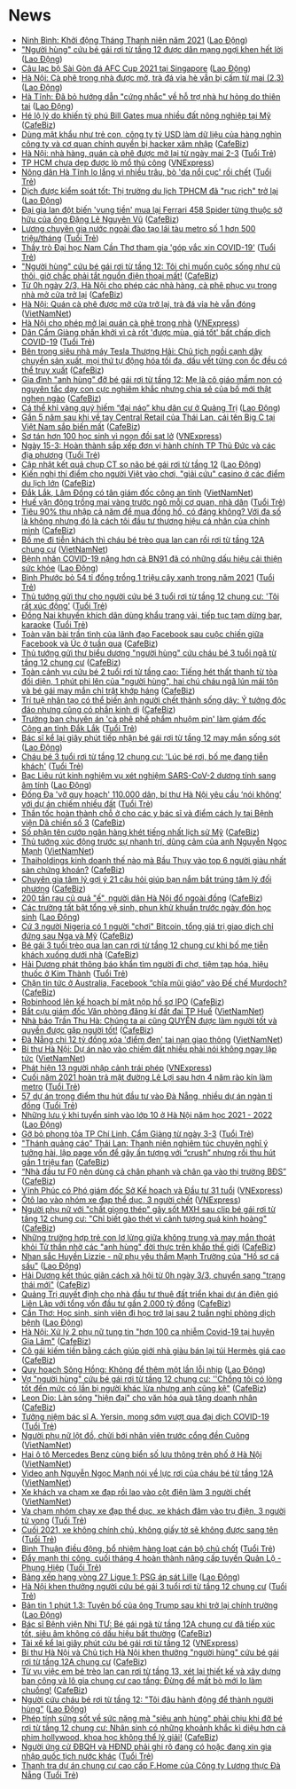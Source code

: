 # News

- [Ninh Bình: Khởi động Tháng Thanh niên năm 2021](https://laodong.vn/xa-hoi/ninh-binh-khoi-dong-thang-thanh-nien-nam-2021-884701.ldo) ([Lao Động](https://laodong.vn))
- [&quot;Người hùng&quot; cứu bé gái rơi từ tầng 12 được dân mạng ngợi khen hết lời](https://laodong.vn/video/nguoi-hung-cuu-be-gai-roi-tu-tang-12-duoc-dan-mang-ngoi-khen-het-loi-884683.ldo) ([Lao Động](https://laodong.vn))
- [Câu lạc bộ Sài Gòn đá AFC Cup 2021 tại Singapore](https://laodong.vn/bong-da/cau-lac-bo-sai-gon-da-afc-cup-2021-tai-singapore-884689.ldo) ([Lao Động](https://laodong.vn))
- [Hà Nội: Cà phê trong nhà được mở, trà đá vỉa hè vẫn bị cấm từ mai (2.3)](https://laodong.vn/xa-hoi/ha-noi-ca-phe-trong-nha-duoc-mo-tra-da-via-he-van-bi-cam-tu-mai-23-884620.ldo) ([Lao Động](https://laodong.vn))
- [Hà Tĩnh: Đã bỏ hướng dẫn &quot;cứng nhắc&quot; về hỗ trợ nhà hư hỏng do thiên tai](https://laodong.vn/ban-doc/ha-tinh-da-bo-huong-dan-cung-nhac-ve-ho-tro-nha-hu-hong-do-thien-tai-884679.ldo) ([Lao Động](https://laodong.vn))
- [Hé lộ lý do khiến tỷ phú Bill Gates mua nhiều đất nông nghiệp tại Mỹ](https://cafebiz.vn/he-lo-ly-do-khien-ty-phu-bill-gates-mua-nhieu-dat-nong-nghiep-tai-my-20210301163723715.chn) ([CafeBiz](https://cafebiz.vn))
- [Dùng mật khẩu như trẻ con, công ty tỷ USD làm dữ liệu của hàng nghìn công ty và cơ quan chính quyền bị hacker xâm nhập](https://cafebiz.vn/dung-mat-khau-nhu-tre-con-cong-ty-ty-usd-lam-du-lieu-cua-hang-nghin-cong-ty-va-co-quan-chinh-quyen-bi-hacker-xam-nhap-20210301164333237.chn) ([CafeBiz](https://cafebiz.vn))
- [Hà Nội: nhà hàng, quán cà phê được mở lại từ ngày mai 2-3](https://tuoitre.vn/ha-noi-nha-hang-quan-ca-phe-duoc-mo-lai-tu-ngay-mai-2-3-20210301170042904.htm) ([Tuổi Trẻ](https://tuoitre.vn))
- [TP HCM chưa dẹp được lò mổ thủ công](https://vnexpress.net/tp-hcm-chua-dep-duoc-lo-mo-thu-cong-4241915.html) ([VNExpress](https://vnexpress.net))
- [Nông dân Hà Tĩnh lo lắng vì nhiều trâu, bò 'da nổi cục' rồi chết](https://tuoitre.vn/nong-dan-ha-tinh-lo-lang-vi-nhieu-trau-bo-da-noi-cuc-roi-chet-20210301162645255.htm) ([Tuổi Trẻ](https://tuoitre.vn))
- [Dịch được kiểm soát tốt: Thị trường du lịch TPHCM đã &quot;rục rịch&quot; trở lại](https://laodong.vn/kinh-te/dich-duoc-kiem-soat-tot-thi-truong-du-lich-tphcm-da-ruc-rich-tro-lai-884608.ldo) ([Lao Động](https://laodong.vn))
- [Đại gia lan đột biến 'vung tiền' mua lại Ferrari 458 Spider từng thuộc sở hữu của ông Đặng Lê Nguyên Vũ](https://cafebiz.vn/dai-gia-lan-dot-bien-vung-tien-mua-lai-ferrari-458-spider-tung-thuoc-so-huu-cua-ong-dang-le-nguyen-vu-20210301164612546.chn) ([CafeBiz](https://cafebiz.vn))
- [Lương chuyên gia nước ngoài đào tạo lái tàu metro số 1 hơn 500 triệu/tháng](https://tuoitre.vn/luong-chuyen-gia-nuoc-ngoai-dao-tao-lai-tau-metro-so-1-hon-500-trieu-thang-20210301163022719.htm) ([Tuổi Trẻ](https://tuoitre.vn))
- [Thầy trò Đại học Nam Cần Thơ tham gia 'góp vắc xin COVID-19'](https://tuoitre.vn/thay-tro-dai-hoc-nam-can-tho-tham-gia-gop-vac-xin-covid-19-20210301161005099.htm) ([Tuổi Trẻ](https://tuoitre.vn))
- ["Người hùng" cứu bé gái rơi từ tầng 12: Tôi chỉ muốn cuộc sống như cũ thôi, giờ chắc phải tắt nguồn điện thoại mất!](https://cafebiz.vn/nguoi-hung-cuu-be-gai-roi-tu-tang-12-toi-chi-muon-cuoc-song-nhu-cu-thoi-gio-chac-phai-tat-nguon-dien-thoai-mat-20210301170204777.chn) ([CafeBiz](https://cafebiz.vn))
- [Từ 0h ngày 2/3, Hà Nội cho phép các nhà hàng, cà phê phục vụ trong nhà mở cửa trở lại](https://cafebiz.vn/tu-0h-ngay-2-3-ha-noi-cho-phep-cac-nha-hang-ca-phe-phuc-vu-trong-nha-mo-cua-tro-lai-20210301171056278.chn) ([CafeBiz](https://cafebiz.vn))
- [Hà Nội: Quán cà phê được mở cửa trở lại, trà đá vỉa hè vẫn đóng](http://vietnamnet.vn/vn/thoi-su/ha-noi-quan-ca-phe-duoc-mo-cua-tro-lai-tra-da-via-he-van-dong-716361.html) ([VietNamNet](https://vietnamnet.vn))
- [Hà Nội cho phép mở lại quán cà phê trong nhà](https://vnexpress.net/ha-noi-cho-phep-mo-lai-quan-ca-phe-trong-nha-4240702.html) ([VNExpress](https://vnexpress.net))
- [Dân Cẩm Giàng phấn khởi vì cà rốt 'được mùa, giá tốt' bất chấp dịch COVID-19](https://tuoitre.vn/dan-cam-giang-phan-khoi-vi-ca-rot-duoc-mua-gia-tot-bat-chap-dich-covid-19-20210301160005746.htm) ([Tuổi Trẻ](https://tuoitre.vn))
- [Bên trong siêu nhà máy Tesla Thượng Hải: Chủ tịch ngồi cạnh dây chuyền sản xuất, mọi thứ tự động hóa tối đa, dấu vết từng con ốc đều có thể truy xuất](https://cafebiz.vn/ben-trong-sieu-nha-may-tesla-thuong-hai-chu-tich-ngoi-canh-day-chuyen-san-xuat-moi-thu-tu-dong-hoa-toi-da-dau-vet-tung-con-oc-deu-co-the-truy-xuat-20210301164145214.chn) ([CafeBiz](https://cafebiz.vn))
- [Gia đình "anh hùng" đỡ bé gái rơi từ tầng 12: Mẹ là cô giáo mầm non có nguyên tắc dạy con cực nghiêm khắc nhưng chia sẻ của bố mới thật nghẹn ngào](https://cafebiz.vn/gia-dinh-anh-hung-do-be-gai-roi-tu-tang-12-me-la-co-giao-mam-non-co-nguyen-tac-day-con-cuc-nghiem-khac-nhung-chia-se-cua-bo-moi-that-nghen-ngao-20210301165429935.chn) ([CafeBiz](https://cafebiz.vn))
- [Cá thể khỉ vàng quý hiếm “đại náo” khu dân cư ở Quảng Trị](https://laodong.vn/xa-hoi/ca-the-khi-vang-quy-hiem-dai-nao-khu-dan-cu-o-quang-tri-884675.ldo) ([Lao Động](https://laodong.vn))
- [Gần 5 năm sau khi về tay Central Retail của Thái Lan, cái tên Big C tại Việt Nam sắp biến mất](https://cafebiz.vn/gan-5-nam-sau-khi-ve-tay-central-retail-cua-thai-lan-cai-ten-big-c-tai-viet-nam-sap-bien-mat-2021030116393196.chn) ([CafeBiz](https://cafebiz.vn))
- [Sơ tán hơn 100 học sinh vì ngọn đồi sạt lở](https://vnexpress.net/so-tan-hon-100-hoc-sinh-vi-ngon-doi-sat-lo-4241856.html) ([VNExpress](https://vnexpress.net))
- [Ngày 15-3: Hoàn thành sắp xếp đơn vị hành chính TP Thủ Đức và các địa phương](https://tuoitre.vn/ngay-15-3-hoan-thanh-sap-xep-don-vi-hanh-chinh-tp-thu-duc-va-cac-dia-phuong-20210301160521256.htm) ([Tuổi Trẻ](https://tuoitre.vn))
- [Cập nhật kết quả chụp CT sọ não bé gái rơi từ tầng 12](https://laodong.vn/y-te/cap-nhat-ket-qua-chup-ct-so-nao-be-gai-roi-tu-tang-12-884512.ldo) ([Lao Động](https://laodong.vn))
- [Kiến nghị thí điểm cho người Việt vào chơi, "giải cứu" casino ở các điểm du lịch lớn](https://cafebiz.vn/kien-nghi-thi-diem-cho-nguoi-viet-vao-choi-giai-cuu-casino-o-cac-diem-du-lich-lon-20210301163029643.chn) ([CafeBiz](https://cafebiz.vn))
- [Đắk Lắk, Lâm Đồng có tân giám đốc công an tỉnh](http://vietnamnet.vn/vn/thoi-su/chinh-tri/dak-lak-lam-dong-co-tan-giam-doc-cong-an-tinh-716300.html) ([VietNamNet](https://vietnamnet.vn))
- [Huế vận động trồng mai vàng trước ngõ mỗi cơ quan, nhà dân](https://tuoitre.vn/hue-van-dong-trong-mai-vang-truoc-ngo-moi-co-quan-nha-dan-2021030116091716.htm) ([Tuổi Trẻ](https://tuoitre.vn))
- [Tiêu 90% thu nhập cả năm để mua đồng hồ, có đáng không? Với đa số là không nhưng đó là cách tôi đầu tư thương hiệu cá nhân của chính mình](https://cafebiz.vn/tieu-90-thu-nhap-ca-nam-de-mua-dong-ho-co-dang-khong-voi-da-so-la-khong-nhung-do-la-cach-toi-dau-tu-thuong-hieu-ca-nhan-cua-chinh-minh-20210301160843231.chn) ([CafeBiz](https://cafebiz.vn))
- [Bố mẹ đi tiễn khách thì cháu bé trèo qua lan can rồi rơi từ tầng 12A chung cư](http://vietnamnet.vn/vn/thoi-su/bo-me-di-tien-khach-thi-chau-be-treo-qua-lan-can-roi-roi-tu-tang-12a-chung-cu-716350.html) ([VietNamNet](https://vietnamnet.vn))
- [Bệnh nhân COVID-19 nặng hơn cả BN91 đã có những dấu hiệu cải thiện sức khỏe](https://laodong.vn/y-te/benh-nhan-covid-19-nang-hon-ca-bn91-da-co-nhung-dau-hieu-cai-thien-suc-khoe-884654.ldo) ([Lao Động](https://laodong.vn))
- [Bình Phước bỏ 54 tỉ đồng trồng 1 triệu cây xanh trong năm 2021](https://tuoitre.vn/binh-phuoc-bo-54-ti-dong-trong-1-trieu-cay-xanh-trong-nam-2021-20210301154203241.htm) ([Tuổi Trẻ](https://tuoitre.vn))
- [Thủ tướng gửi thư cho người cứu bé 3 tuổi rơi từ tầng 12 chung cư: 'Tôi rất xúc động'](https://tuoitre.vn/thu-tuong-gui-thu-cho-nguoi-cuu-be-3-tuoi-roi-tu-tang-12-chung-cu-toi-rat-xuc-dong-20210301154830047.htm) ([Tuổi Trẻ](https://tuoitre.vn))
- [Đồng Nai khuyến khích dân dùng khẩu trang vải, tiếp tục tạm dừng bar, karaoke](https://tuoitre.vn/dong-nai-khuyen-khich-dan-dung-khau-trang-vai-tiep-tuc-tam-dung-bar-karaoke-20210301154443377.htm) ([Tuổi Trẻ](https://tuoitre.vn))
- [Toàn văn bài trần tình của lãnh đạo Facebook sau cuộc chiến giữa Facebook và Úc ở tuần qua](https://cafebiz.vn/toan-van-bai-tran-tinh-cua-lanh-dao-facebook-sau-cuoc-chien-giua-facebook-va-uc-o-tuan-qua-20210301152252216.chn) ([CafeBiz](https://cafebiz.vn))
- [Thủ tướng gửi thư biểu dương "người hùng" cứu cháu bé 3 tuổi ngã từ tầng 12 chung cư](https://cafebiz.vn/thu-tuong-gui-thu-bieu-duong-nguoi-hung-cuu-chau-be-3-tuoi-nga-tu-tang-12-chung-cu-20210301160929054.chn) ([CafeBiz](https://cafebiz.vn))
- [Toàn cảnh vụ cứu bé 2 tuổi rơi từ tầng cao: Tiếng hét thất thanh từ tòa đối diện, 1 phút phi lên của "người hùng", hai chú cháu ngã lún mái tôn và bé gái may mắn chỉ trật khớp háng](https://cafebiz.vn/toan-canh-vu-cuu-be-2-tuoi-roi-tu-tang-cao-tieng-het-that-thanh-tu-toa-doi-dien-1-phut-phi-len-cua-nguoi-hung-hai-chu-chau-nga-lun-mai-ton-va-be-gai-may-man-chi-trat-khop-hang-20210301160112501.chn) ([CafeBiz](https://cafebiz.vn))
- [Trí tuệ nhân tạo có thể biến ảnh người chết thành sống dậy: Ý tưởng độc đáo nhưng cũng có phần kinh dị](https://cafebiz.vn/tri-tue-nhan-tao-co-the-bien-anh-nguoi-chet-thanh-song-day-y-tuong-doc-dao-nhung-cung-co-phan-kinh-di-20210301135603721.chn) ([CafeBiz](https://cafebiz.vn))
- [Trưởng ban chuyên án 'cà phê phế phẩm nhuộm pin' làm giám đốc Công an tỉnh Đắk Lắk](https://tuoitre.vn/truong-ban-chuyen-an-ca-phe-phe-pham-nhuom-pin-lam-giam-doc-cong-an-tinh-dak-lak-20210301151422944.htm) ([Tuổi Trẻ](https://tuoitre.vn))
- [Bác sĩ kể lại giây phút tiếp nhận bé gái rơi từ tầng 12 may mắn sống sót](https://laodong.vn/video/bac-si-ke-lai-giay-phut-tiep-nhan-be-gai-roi-tu-tang-12-may-man-song-sot-884628.ldo) ([Lao Động](https://laodong.vn))
- [Cháu bé 3 tuổi rơi từ tầng 12 chung cư: 'Lúc bé rơi, bố mẹ đang tiễn khách'](https://tuoitre.vn/chau-be-3-tuoi-roi-tang-12-chung-cu-luc-be-roi-bo-me-dang-tien-khach-20210301150622494.htm) ([Tuổi Trẻ](https://tuoitre.vn))
- [Bạc Liêu rút kinh nghiệm vụ xét nghiệm SARS-CoV-2 dương tính sang âm tính](https://laodong.vn/xa-hoi/bac-lieu-rut-kinh-nghiem-vu-xet-nghiem-sars-cov-2-duong-tinh-sang-am-tinh-884631.ldo) ([Lao Động](https://laodong.vn))
- [Đống Đa 'vỡ quy hoạch' 110.000 dân, bí thư Hà Nội yêu cầu ‘nói không’ với dự án chiếm nhiều đất](https://tuoitre.vn/dong-da-vo-quy-hoach-110-000-dan-bi-thu-ha-noi-yeu-cau-noi-khong-voi-du-an-chiem-nhieu-dat-20210301144403511.htm) ([Tuổi Trẻ](https://tuoitre.vn))
- [Thần tốc hoàn thành chỗ ở cho các y bác sĩ và điểm cách ly tại Bệnh viện Dã chiến số 3](https://cafebiz.vn/than-toc-hoan-thanh-cho-o-cho-cac-y-bac-si-va-diem-cach-ly-tai-benh-vien-da-chien-so-3-20210301153927944.chn) ([CafeBiz](https://cafebiz.vn))
- [Số phận tên cướp ngân hàng khét tiếng nhất lịch sử Mỹ](https://cafebiz.vn/so-phan-ten-cuop-ngan-hang-khet-tieng-nhat-lich-su-my-20210301140315592.chn) ([CafeBiz](https://cafebiz.vn))
- [Thủ tướng xúc động trước sự nhanh trí, dũng cảm của anh Nguyễn Ngọc Mạnh](http://vietnamnet.vn/vn/thoi-su/chinh-tri/thu-tuong-xuc-dong-truoc-su-nhanh-tri-dung-cam-cua-anh-nguyen-ngoc-manh-716334.html) ([VietNamNet](https://vietnamnet.vn))
- [Thaiholdings kinh doanh thế nào mà Bầu Thụy vào top 6 người giàu nhất sàn chứng khoán?](https://cafebiz.vn/thaiholdings-kinh-doanh-the-nao-ma-bau-thuy-vao-top-6-nguoi-giau-nhat-san-chung-khoan-20210301151449801.chn) ([CafeBiz](https://cafebiz.vn))
- [Chuyên gia tâm lý gợi ý 21 câu hỏi giúp bạn nắm bắt trúng tâm lý đối phương](https://cafebiz.vn/chuyen-gia-tam-ly-goi-y-21-cau-hoi-giup-ban-nam-bat-trung-tam-ly-doi-phuong-20210301152515532.chn) ([CafeBiz](https://cafebiz.vn))
- [200 tấn rau củ quả "ế", người dân Hà Nội đổ ngoài đồng](https://cafebiz.vn/200-tan-rau-cu-qua-e-nguoi-dan-ha-noi-do-ngoai-dong-20210301152418655.chn) ([CafeBiz](https://cafebiz.vn))
- [Các trường tất bật tổng vệ sinh, phun khử khuẩn trước ngày đón học sinh](https://laodong.vn/photo/cac-truong-tat-bat-tong-ve-sinh-phun-khu-khuan-truoc-ngay-don-hoc-sinh-884626.ldo) ([Lao Động](https://laodong.vn))
- [Cứ 3 người Nigeria có 1 người "chơi" Bitcoin, tổng giá trị giao dịch chỉ đứng sau Nga và Mỹ](https://cafebiz.vn/cu-3-nguoi-nigeria-co-1-nguoi-choi-bitcoin-tong-gia-tri-giao-dich-chi-dung-sau-nga-va-my-20210301100041688.chn) ([CafeBiz](https://cafebiz.vn))
- [Bé gái 3 tuổi trèo qua lan can rơi từ tầng 12 chung cư khi bố mẹ tiễn khách xuống dưới nhà](https://cafebiz.vn/be-gai-3-tuoi-treo-qua-lan-can-roi-tu-tang-12-chung-cu-khi-bo-me-tien-khach-xuong-duoi-nha-2021030115150694.chn) ([CafeBiz](https://cafebiz.vn))
- [Hải Dương phát thông báo khẩn tìm người đi chợ, tiệm tạp hóa, hiệu thuốc ở Kim Thành](https://tuoitre.vn/hai-duong-phat-thong-bao-khan-tim-nguoi-di-cho-tiem-tap-hoa-hieu-thuoc-o-kim-thanh-20210301143935237.htm) ([Tuổi Trẻ](https://tuoitre.vn))
- [Chặn tin tức ở Australia, Facebook “chĩa mũi giáo” vào Đế chế Murdoch?](https://cafebiz.vn/chan-tin-tuc-o-australia-facebook-chia-mui-giao-vao-de-che-murdoch-20210301135038382.chn) ([CafeBiz](https://cafebiz.vn))
- [Robinhood lên kế hoạch bí mật nộp hồ sơ IPO](https://cafebiz.vn/robinhood-len-ke-hoach-bi-mat-nop-ho-so-ipo-20210301135923502.chn) ([CafeBiz](https://cafebiz.vn))
- [Bắt cựu giám đốc Văn phòng đăng kí đất đai TP Huế](http://vietnamnet.vn/vn/thoi-su/chong-tham-nhung/bat-cuu-giam-doc-van-phong-dang-ki-dat-dai-tp-hue-716288.html) ([VietNamNet](https://vietnamnet.vn))
- [Nhà báo Trần Thu Hà: Chúng ta ai cũng QUYỀN được làm người tốt và quyền được gặp người tốt!](https://cafebiz.vn/nha-bao-tran-thu-ha-chung-ta-ai-cung-quyen-duoc-lam-nguoi-tot-va-quyen-duoc-gap-nguoi-tot-20210301145446084.chn) ([CafeBiz](https://cafebiz.vn))
- [Đà Nẵng chi 12 tỷ đồng xóa 'điểm đen' tai nạn giao thông](http://vietnamnet.vn/vn/thoi-su/da-nang-chi-12-ty-dong-xoa-diem-den-tai-nan-giao-thong-716323.html) ([VietNamNet](https://vietnamnet.vn))
- [Bí thư Hà Nội: Dự án nào vào chiếm đất nhiều phải nói không ngay lập tức](http://vietnamnet.vn/vn/thoi-su/chinh-tri/bi-thu-ha-noi-du-an-nao-vao-chiem-dat-nhieu-phai-noi-khong-ngay-lap-tuc-716311.html) ([VietNamNet](https://vietnamnet.vn))
- [Phát hiện 13 người nhập cảnh trái phép](https://vnexpress.net/phat-hien-13-nguoi-nhap-canh-trai-phep-4241768.html) ([VNExpress](https://vnexpress.net))
- [Cuối năm 2021 hoàn trả mặt đường Lê Lợi sau hơn 4 năm rào kín làm metro](https://tuoitre.vn/cuoi-nam-2021-hoan-tra-mat-duong-le-loi-sau-hon-4-nam-rao-kin-lam-metro-20210301152002855.htm) ([Tuổi Trẻ](https://tuoitre.vn))
- [57 dự án trọng điểm thu hút đầu tư vào Đà Nẵng, nhiều dự án ngàn tỉ đồng](https://tuoitre.vn/57-du-an-trong-diem-thu-hut-dau-tu-vao-da-nang-nhieu-du-an-ngan-ti-dong-2021030113353881.htm) ([Tuổi Trẻ](https://tuoitre.vn))
- [Những lưu ý khi tuyển sinh vào lớp 10 ở Hà Nội năm học 2021 - 2022](https://laodong.vn/giao-duc/nhung-luu-y-khi-tuyen-sinh-vao-lop-10-o-ha-noi-nam-hoc-2021-2022-884605.ldo) ([Lao Động](https://laodong.vn))
- [Gỡ bỏ phong tỏa TP Chí Linh, Cẩm Giàng từ ngày 3-3](https://tuoitre.vn/go-bo-phong-toa-tp-chi-linh-cam-giang-tu-ngay-3-3-20210301112746256.htm) ([Tuổi Trẻ](https://tuoitre.vn))
- ["Thánh quảng cáo” Thái Lan: Thanh niên nghiêm túc chuyên nghĩ ý tưởng hài, lập page vốn để gây ấn tượng với “crush” nhưng rồi thu hút gần 1 triệu fan](https://cafebiz.vn/thanh-quang-cao-thai-lan-thanh-nien-nghiem-tuc-chuyen-nghi-y-tuong-hai-lap-page-von-de-gay-an-tuong-voi-crush-nhung-roi-thu-hut-gan-1-trieu-fan-20210301115236096.chn) ([CafeBiz](https://cafebiz.vn))
- [“Nhà đầu tư F0 nên dùng cả chân phanh và chân ga vào thị trường BĐS”](https://cafebiz.vn/nha-dau-tu-f0-nen-dung-ca-chan-phanh-va-chan-ga-vao-thi-truong-bds-20210301141718337.chn) ([CafeBiz](https://cafebiz.vn))
- [Vĩnh Phúc có Phó giám đốc Sở Kế hoạch và Đầu tư 31 tuổi](https://vnexpress.net/vinh-phuc-co-pho-giam-doc-so-ke-hoach-va-dau-tu-31-tuoi-4241633.html) ([VNExpress](https://vnexpress.net))
- [Ôtô lao vào nhóm xe đạp thể dục, 3 người chết](https://vnexpress.net/oto-lao-vao-nhom-xe-dap-the-duc-3-nguoi-chet-4241771.html) ([VNExpress](https://vnexpress.net))
- [Người phụ nữ với "chất giọng thép" gây sốt MXH sau clip bé gái rơi từ tầng 12 chung cư: "Chỉ biết gào thét vì cảnh tượng quá kinh hoàng"](https://cafebiz.vn/nguoi-phu-nu-voi-chat-giong-thep-gay-sot-mxh-sau-clip-be-gai-roi-tu-tang-12-chung-cu-chi-biet-gao-thet-vi-canh-tuong-qua-kinh-hoang-20210301140016537.chn) ([CafeBiz](https://cafebiz.vn))
- [Những trường hợp trẻ con lơ lửng giữa không trung và may mắn thoát khỏi Tử thần nhờ các "anh hùng" đời thực trên khắp thế giới](https://cafebiz.vn/nhung-truong-hop-tre-con-lo-lung-giua-khong-trung-va-may-man-thoat-khoi-tu-than-nho-cac-anh-hung-doi-thuc-tren-khap-the-gioi-20210301140006878.chn) ([CafeBiz](https://cafebiz.vn))
- [Nhan sắc Huyền Lizzie - nữ phụ yêu thầm Mạnh Trường của &quot;Hồ sơ cá sấu&quot;](https://laodong.vn/photo/nhan-sac-huyen-lizzie-nu-phu-yeu-tham-manh-truong-cua-ho-so-ca-sau-884529.ldo) ([Lao Động](https://laodong.vn))
- [Hải Dương kết thúc giãn cách xã hội từ 0h ngày 3/3, chuyển sang "trạng thái mới"](https://cafebiz.vn/hai-duong-ket-thuc-gian-cach-xa-hoi-tu-0h-ngay-3-3-chuyen-sang-trang-thai-moi-20210301135754713.chn) ([CafeBiz](https://cafebiz.vn))
- [Quảng Trị quyết định cho nhà đầu tư thuê đất triển khai dự án điện gió Liên Lập với tổng vốn đầu tư gần 2.000 tỷ đồng](https://cafebiz.vn/quang-tri-quyet-dinh-cho-nha-dau-tu-thue-dat-trien-khai-du-an-dien-gio-lien-lap-voi-tong-von-dau-tu-gan-2000-ty-dong-20210301135751149.chn) ([CafeBiz](https://cafebiz.vn))
- [Cần Thơ: Học sinh, sinh viên đi học trở lại sau 2 tuần nghỉ phòng dịch bệnh](https://laodong.vn/photo/can-tho-hoc-sinh-sinh-vien-di-hoc-tro-lai-sau-2-tuan-nghi-phong-dich-benh-884543.ldo) ([Lao Động](https://laodong.vn))
- [Hà Nội: Xử lý 2 phụ nữ tung tin "hơn 100 ca nhiễm Covid-19 tại huyện Gia Lâm"](https://cafebiz.vn/ha-noi-xu-ly-2-phu-nu-tung-tin-hon-100-ca-nhiem-covid-19-tai-huyen-gia-lam-20210301135026825.chn) ([CafeBiz](https://cafebiz.vn))
- [Cô gái kiếm tiền bằng cách giúp giới nhà giàu bán lại túi Hermès giá cao](https://cafebiz.vn/co-gai-kiem-tien-bang-cach-giup-gioi-nha-giau-ban-lai-tui-hermes-gia-cao-20210301133948574.chn) ([CafeBiz](https://cafebiz.vn))
- [Quy hoạch Sông Hồng: Không để thêm một lần lỗi nhịp](https://laodong.vn/xa-hoi/quy-hoach-song-hong-khong-de-them-mot-lan-loi-nhip-884442.ldo) ([Lao Động](https://laodong.vn))
- [Vợ "người hùng" cứu bé gái rơi từ tầng 12 chung cư: ''Chồng tôi có lòng tốt đến mức có lần bị người khác lừa nhưng anh cũng kệ"](https://cafebiz.vn/vo-nguoi-hung-cuu-be-gai-roi-tu-tang-12-chung-cu-chong-toi-co-long-tot-den-muc-co-lan-bi-nguoi-khac-lua-nhung-anh-cung-ke-20210301133817856.chn) ([CafeBiz](https://cafebiz.vn))
- [Leon Dio: Làn sóng "hiện đại" cho văn hóa quà tặng doanh nhân](https://cafebiz.vn/leon-dio-lan-song-hien-dai-cho-van-hoa-qua-tang-doanh-nhan-20210301111931581.chn) ([CafeBiz](https://cafebiz.vn))
- [Tưởng niệm bác sĩ A. Yersin, mong sớm vượt qua đại dịch COVID-19](https://tuoitre.vn/tuong-niem-bac-si-a-yersin-mong-som-vuot-qua-dai-dich-covid-19-20210301114922385.htm) ([Tuổi Trẻ](https://tuoitre.vn))
- [Người phụ nữ lột đồ, chửi bới nhân viên trước cổng đền Cuông](http://vietnamnet.vn/vn/thoi-su/nguoi-phu-nu-lot-do-chui-boi-nhan-vien-truoc-cong-den-cuong-716290.html) ([VietNamNet](https://vietnamnet.vn))
- [Hai ô tô Mercedes Benz cùng biển số lưu thông trên phố ở Hà Nội](http://vietnamnet.vn/vn/thoi-su/hai-o-to-mercedes-benz-cung-bien-so-luu-thong-tren-pho-o-ha-noi-716291.html) ([VietNamNet](https://vietnamnet.vn))
- [Video anh Nguyễn Ngọc Mạnh nói về lực rơi của cháu bé từ tầng 12A](http://vietnamnet.vn/vn/thoi-su/clip-nong/video-anh-nguyen-ngoc-manh-noi-ve-luc-roi-cua-chau-be-tu-tang-12a-716293.html) ([VietNamNet](https://vietnamnet.vn))
- [Xe khách va chạm xe đạp rồi lao vào cột điện làm 3 người chết](http://vietnamnet.vn/vn/thoi-su/an-toan-giao-thong/xe-khach-va-cham-xe-dap-roi-lao-vao-cot-dien-lam-3-nguoi-chet-716295.html) ([VietNamNet](https://vietnamnet.vn))
- [Va chạm nhóm chạy xe đạp thể dục, xe khách đâm vào trụ điện, 3 người tử vong](https://tuoitre.vn/va-cham-nhom-chay-xe-dap-the-duc-xe-khach-dam-vao-tru-dien-3-nguoi-tu-vong-20210301121601873.htm) ([Tuổi Trẻ](https://tuoitre.vn))
- [Cuối 2021, xe không chính chủ, không giấy tờ sẽ không được sang tên](https://tuoitre.vn/cuoi-2021-xe-khong-chinh-chu-khong-giay-to-se-khong-duoc-sang-ten-20210301120645778.htm) ([Tuổi Trẻ](https://tuoitre.vn))
- [Bình Thuận điều động, bổ nhiệm hàng loạt cán bộ chủ chốt](https://tuoitre.vn/binh-thuan-dieu-dong-bo-nhiem-hang-loat-can-bo-chu-chot-20210301125640893.htm) ([Tuổi Trẻ](https://tuoitre.vn))
- [Đẩy mạnh thi công, cuối tháng 4 hoàn thành nâng cấp tuyến Quản Lộ - Phụng Hiệp](https://tuoitre.vn/day-manh-thi-cong-cuoi-thang-4-hoan-thanh-nang-cap-tuyen-quan-lo-phung-hiep-20210301124705766.htm) ([Tuổi Trẻ](https://tuoitre.vn))
- [Bảng xếp hạng vòng 27 Ligue 1: PSG áp sát Lille](https://laodong.vn/infographic/bang-xep-hang-vong-27-ligue-1-psg-ap-sat-lille-884509.ldo) ([Lao Động](https://laodong.vn))
- [Hà Nội khen thưởng người cứu bé gái 3 tuổi rơi từ tầng 12 chung cư](https://tuoitre.vn/ha-noi-khen-thuong-nguoi-cuu-be-gai-3-tuoi-roi-tu-tang-12-chung-cu-20210301120551474.htm) ([Tuổi Trẻ](https://tuoitre.vn))
- [Bản tin 1 phút 1.3: Tuyên bố của ông Trump sau khi trở lại chính trường](https://laodong.vn/video/ban-tin-1-phut-13-tuyen-bo-cua-ong-trump-sau-khi-tro-lai-chinh-truong-884565.ldo) ([Lao Động](https://laodong.vn))
- [Bác sĩ Bệnh viện Nhi TƯ: Bé gái ngã từ tầng 12A chung cư đã tiếp xúc tốt, siêu âm không có dấu hiệu bất thường](https://cafebiz.vn/bac-si-benh-vien-nhi-tu-be-gai-nga-tu-tang-12a-chung-cu-da-tiep-xuc-tot-sieu-am-khong-co-dau-hieu-bat-thuong-20210301120426664.chn) ([CafeBiz](https://cafebiz.vn))
- [Tài xế kể lại giây phút cứu bé gái rơi từ tầng 12](https://vnexpress.net/tai-xe-ke-lai-giay-phut-cuu-be-gai-roi-tu-tang-12-4241631.html) ([VNExpress](https://vnexpress.net))
- [Bí thư Hà Nội và Chủ tịch Hà Nội khen thưởng "người hùng" cứu bé gái rơi từ tầng 12A chung cư](https://cafebiz.vn/bi-thu-ha-noi-va-chu-tich-ha-noi-khen-thuong-nguoi-hung-cuu-be-gai-roi-tu-tang-12a-chung-cu-20210301115809785.chn) ([CafeBiz](https://cafebiz.vn))
- [Từ vụ việc em bé trèo lan can rơi từ tầng 13, xét lại thiết kế và xây dựng ban công và lô gia chung cư cao tầng: Đừng để mất bò mới lo làm chuồng!](https://cafebiz.vn/tu-vu-viec-em-be-treo-lan-can-roi-tu-tang-13-chung-cu-viec-thiet-ke-va-xay-dung-ban-cong-va-lo-gia-chung-cu-cao-tang-da-duoc-quan-tam-dung-muc-20210301114345628.chn) ([CafeBiz](https://cafebiz.vn))
- [Người cứu cháu bé rơi từ tầng 12: &quot;Tôi đâu hành động để thành người hùng&quot;](https://laodong.vn/video-thoi-su/nguoi-cuu-chau-be-roi-tu-tang-12-toi-dau-hanh-dong-de-thanh-nguoi-hung-884550.ldo) ([Lao Động](https://laodong.vn))
- [Phép tính sửng sốt về sức nặng mà "siêu anh hùng" phải chịu khi đỡ bé rơi từ tầng 12 chung cư: Nhân sinh có những khoảnh khắc kì diệu hơn cả phim hollywood, khoa học không thể lý giải!](https://cafebiz.vn/phep-tinh-sung-sot-ve-suc-nang-ma-sieu-anh-hung-phai-chiu-khi-do-be-roi-tu-tang-12-chung-cu-nhan-sinh-co-nhung-khoanh-khac-ki-dieu-hon-ca-phim-hollywood-khoa-hoc-khong-the-ly-giai-20210301113917579.chn) ([CafeBiz](https://cafebiz.vn))
- [Người ứng cử ĐBQH và HĐND phải ghi rõ đang có hoặc đang xin gia nhập quốc tịch nước khác](https://tuoitre.vn/nguoi-ung-cu-dbqh-va-hdnd-phai-ghi-ro-dang-co-hoac-dang-xin-gia-nhap-quoc-tich-nuoc-khac-20210301112356795.htm) ([Tuổi Trẻ](https://tuoitre.vn))
- [Thanh tra dự án chung cư cao cấp F.Home của Công ty Lương thực Đà Nẵng](https://tuoitre.vn/thanh-tra-du-an-chung-cu-cao-cap-f-home-cua-cong-ty-luong-thuc-da-nang-20210301111232451.htm) ([Tuổi Trẻ](https://tuoitre.vn))
